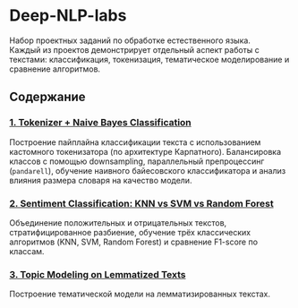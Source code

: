 # Deep-NLP-labs

Набор проектных заданий по обработке естественного языка.  
Каждый из проектов демонстрирует отдельный аспект работы с текстами: классификация, токенизация, тематическое моделирование и сравнение алгоритмов.

## Содержание

### [1. Tokenizer + Naive Bayes Classification](tokenizer_downsampling/)
Построение пайплайна классификации текста с использованием кастомного токенизатора (по архитектуре Карпатного). Балансировка классов с помощью downsampling, параллельный препроцессинг (`pandarell`), обучение наивного байесовского классификатора и анализ влияния размера словаря на качество модели.

### [2. Sentiment Classification: KNN vs SVM vs Random Forest](sentiment-classification/)
Объединение положительных и отрицательных текстов, стратифицированное разбиение, обучение трёх классических алгоритмов (KNN, SVM, Random Forest) и сравнение F1-score по классам.

### [3. Topic Modeling on Lemmatized Texts](topic-modeling-lda/)
Построение тематической модели на лемматизированных текстах. 

